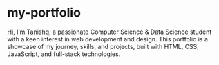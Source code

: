 # my-portfolio
Hi, I’m Tanishq, a passionate Computer Science &amp; Data Science student with a keen interest in web development and design. This portfolio is a showcase of my journey, skills, and projects, built with HTML, CSS, JavaScript, and full-stack technologies.
